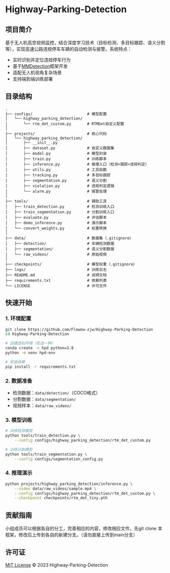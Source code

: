 # Highway-Parking-Detection

## 项目简介
基于无人机高空视频监控，结合深度学习技术（目标检测、多目标跟踪、语义分割等），实现高速公路违规停车车辆的自动检测与报警。系统特点：

- 实时识别并定位违规停车行为
- 基于[MMDetection](https://github.com/open-mmlab/mmdetection)框架开发
- 适配无人机视角复杂场景
- 支持端到端训练部署

## 目录结构
```text
.
├── configs/                        # 模型配置
│   └── highway_parking_detection/
│       └── rtm_det_custom.py       # RTMDet自定义配置
│
├── projects/                       # 核心代码
│   └── highway_parking_detection/
│       ├── __init__.py
│       ├── dataset.py              # 自定义数据集
│       ├── model.py                # 模型封装
│       ├── train.py                # 训练脚本
│       ├── inference.py            # 推理入口（检测+跟踪+违规判定）
│       ├── utils.py                # 工具函数
│       ├── tracking.py             # 多目标跟踪
│       ├── segmentation.py         # 语义分割
│       ├── violation.py            # 违规判定逻辑
│       └── alarm.py                # 报警处理
│
├── tools/                          # 辅助工具
│   ├── train_detection.py          # 检测训练入口
│   ├── train_segmentation.py       # 分割训练入口
│   ├── evaluate.py                 # 评估脚本
│   ├── demo_inference.py           # 演示脚本
│   └── convert_weights.py          # 权重转换
│
├── data/                           # 数据集（.gitignore）
│   ├── detection/                  # 车辆检测数据
│   ├── segmentation/               # 语义分割数据
│   └── raw_videos/                 # 原始视频
│
├── checkpoints/                    # 模型权重（.gitignore）
├── logs/                           # 训练日志
├── README.md                       # 说明文档
├── requirements.txt                # 依赖列表
└── LICENSE                         # 许可文件
```

## 快速开始

### 1. 环境配置
```bash
git clone https://github.com/Flowow-zjw/Highway-Parking-Detection
cd Highway-Parking-Detection

# 创建虚拟环境（任选一种）
conda create -n hpd python=3.8
python -m venv hpd-env

# 安装依赖
pip install -r requirements.txt
```

### 2. 数据准备
- 检测数据：`data/detection/`（COCO格式）
- 分割数据：`data/segmentation/`
- 视频样本：`data/raw_videos/`

### 3. 模型训练
```bash
# 训练检测模型
python tools/train_detection.py \
    --config configs/highway_parking_detection/rtm_det_custom.py

# 训练分割模型
python tools/train_segmentation.py \
    --config configs/segmentation_config.py
```

### 4. 推理演示
```bash
python projects/highway_parking_detection/inference.py \
    --video data/raw_videos/sample.mp4 \
    --config configs/highway_parking_detection/rtm_det_custom.py \
    --checkpoint checkpoints/rtm_det_tiny.pth
```

## 贡献指南
小组成员可以根据各自的分工，完善相应的内容，修改相应文件。先git clone 本框架，修改后上传到各自的新建分支。（请勿直接上传到main分支）


## 许可证
[MIT License](LICENSE) © 2023 Highway-Parking-Detection
```

